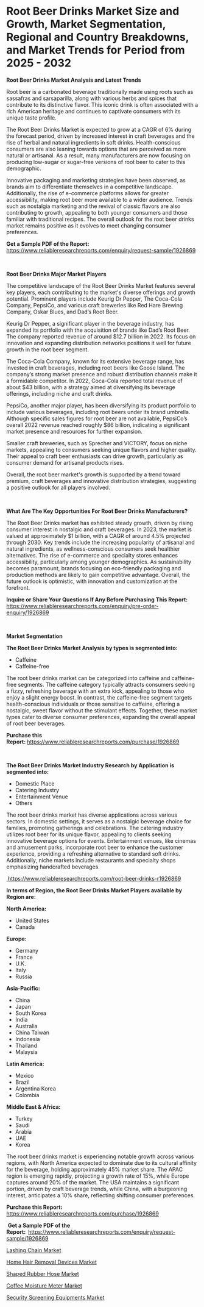 <p><h1>Root Beer Drinks Market Size and Growth, Market Segmentation, Regional and Country Breakdowns, and Market Trends for Period from 2025 -  2032</h1></p><p><strong>Root Beer Drinks Market Analysis and Latest Trends</strong></p>
<p><p>Root beer is a carbonated beverage traditionally made using roots such as sassafras and sarsaparilla, along with various herbs and spices that contribute to its distinctive flavor. This iconic drink is often associated with a rich American heritage and continues to captivate consumers with its unique taste profile.</p><p>The Root Beer Drinks Market is expected to grow at a CAGR of 6% during the forecast period, driven by increased interest in craft beverages and the rise of herbal and natural ingredients in soft drinks. Health-conscious consumers are also leaning towards options that are perceived as more natural or artisanal. As a result, many manufacturers are now focusing on producing low-sugar or sugar-free versions of root beer to cater to this demographic.</p><p>Innovative packaging and marketing strategies have been observed, as brands aim to differentiate themselves in a competitive landscape. Additionally, the rise of e-commerce platforms allows for greater accessibility, making root beer more available to a wider audience. Trends such as nostalgia marketing and the revival of classic flavors are also contributing to growth, appealing to both younger consumers and those familiar with traditional recipes. The overall outlook for the root beer drinks market remains positive as it evolves to meet changing consumer preferences.</p></p>
<p><strong>Get a Sample PDF of the Report:&nbsp;</strong> <a href="https://www.reliableresearchreports.com/enquiry/request-sample/1926869?utm_campaign=12&utm_medium=2&utm_source=Github&utm_content=ia&utm_term=15012025&utm_id=root-beer-drinks">https://www.reliableresearchreports.com/enquiry/request-sample/1926869</a></p>
<p>&nbsp;</p>
<p><strong>Root Beer Drinks Major Market Players</strong></p>
<p><p>The competitive landscape of the Root Beer Drinks Market features several key players, each contributing to the market's diverse offerings and growth potential. Prominent players include Keurig Dr Pepper, The Coca-Cola Company, PepsiCo, and various craft breweries like Red Hare Brewing Company, Oskar Blues, and Dad’s Root Beer.</p><p>Keurig Dr Pepper, a significant player in the beverage industry, has expanded its portfolio with the acquisition of brands like Dad’s Root Beer. The company reported revenue of around $12.7 billion in 2022. Its focus on innovation and expanding distribution networks positions it well for future growth in the root beer segment.</p><p>The Coca-Cola Company, known for its extensive beverage range, has invested in craft beverages, including root beers like Goose Island. The company’s strong market presence and robust distribution channels make it a formidable competitor. In 2022, Coca-Cola reported total revenue of about $43 billion, with a strategy aimed at diversifying its beverage offerings, including niche and craft drinks.</p><p>PepsiCo, another major player, has been diversifying its product portfolio to include various beverages, including root beers under its brand umbrella. Although specific sales figures for root beer are not available, PepsiCo’s overall 2022 revenue reached roughly $86 billion, indicating a significant market presence and resources for further expansion.</p><p>Smaller craft breweries, such as Sprecher and VICTORY, focus on niche markets, appealing to consumers seeking unique flavors and higher quality. Their appeal to craft beer enthusiasts can drive growth, particularly as consumer demand for artisanal products rises.</p><p>Overall, the root beer market's growth is supported by a trend toward premium, craft beverages and innovative distribution strategies, suggesting a positive outlook for all players involved.</p></p>
<p>&nbsp;</p>
<p><strong>What Are The Key Opportunities For Root Beer Drinks Manufacturers?</strong></p>
<p><p>The Root Beer Drinks market has exhibited steady growth, driven by rising consumer interest in nostalgic and craft beverages. In 2023, the market is valued at approximately $1 billion, with a CAGR of around 4.5% projected through 2030. Key trends include the increasing popularity of artisanal and natural ingredients, as wellness-conscious consumers seek healthier alternatives. The rise of e-commerce and specialty stores enhances accessibility, particularly among younger demographics. As sustainability becomes paramount, brands focusing on eco-friendly packaging and production methods are likely to gain competitive advantage. Overall, the future outlook is optimistic, with innovation and customization at the forefront.</p></p>
<p><strong>Inquire or Share Your Questions If Any Before Purchasing This Report:</strong> <a href="https://www.reliableresearchreports.com/enquiry/pre-order-enquiry/1926869?utm_campaign=12&utm_medium=2&utm_source=Github&utm_content=ia&utm_term=15012025&utm_id=root-beer-drinks">https://www.reliableresearchreports.com/enquiry/pre-order-enquiry/1926869</a></p>
<p>&nbsp;</p>
<p><strong>Market Segmentation</strong></p>
<p><strong>The Root Beer Drinks Market Analysis by types is segmented into:</strong></p>
<p><ul><li>Caffeine</li><li>Caffeine-free</li></ul></p>
<p><p>The root beer drinks market can be categorized into caffeine and caffeine-free segments. The caffeine category typically attracts consumers seeking a fizzy, refreshing beverage with an extra kick, appealing to those who enjoy a slight energy boost. In contrast, the caffeine-free segment targets health-conscious individuals or those sensitive to caffeine, offering a nostalgic, sweet flavor without the stimulant effects. Together, these market types cater to diverse consumer preferences, expanding the overall appeal of root beer beverages.</p></p>
<p><strong>Purchase this Report:&nbsp;</strong><a href="https://www.reliableresearchreports.com/purchase/1926869?utm_campaign=12&utm_medium=2&utm_source=Github&utm_content=ia&utm_term=15012025&utm_id=root-beer-drinks">https://www.reliableresearchreports.com/purchase/1926869</a></p>
<p>&nbsp;</p>
<p><strong>The Root Beer Drinks Market Industry Research by Application is segmented into:</strong></p>
<p><ul><li>Domestic Place</li><li>Catering Industry</li><li>Entertainment Venue</li><li>Others</li></ul></p>
<p><p>The root beer drinks market has diverse applications across various sectors. In domestic settings, it serves as a nostalgic beverage choice for families, promoting gatherings and celebrations. The catering industry utilizes root beer for its unique flavor, appealing to clients seeking innovative beverage options for events. Entertainment venues, like cinemas and amusement parks, incorporate root beer to enhance the customer experience, providing a refreshing alternative to standard soft drinks. Additionally, niche markets include restaurants and specialty shops emphasizing handcrafted beverages.</p></p>
<p><a href="https://www.reliableresearchreports.com/root-beer-drinks-r1926869?utm_campaign=12&utm_medium=2&utm_source=Github&utm_content=ia&utm_term=15012025&utm_id=root-beer-drinks">&nbsp;https://www.reliableresearchreports.com/root-beer-drinks-r1926869</a></p>
<p><strong>In terms of Region, the Root Beer Drinks Market Players available by Region are:</strong></p>
<p>
    <p> <strong> North America: </strong>
        <ul>
            <li>United States</li>
            <li>Canada</li>
        </ul>
        </p> 
    <p> <strong> Europe: </strong>
        <ul>
            <li>Germany</li>
            <li>France</li>
            <li>U.K.</li>
            <li>Italy</li>
            <li>Russia</li>
        </ul>
        </p> 
    <p> <strong> Asia-Pacific: </strong>
        <ul>
            <li>China</li>
            <li>Japan</li>
            <li>South Korea</li>
            <li>India</li>
            <li>Australia</li>
            <li>China Taiwan</li>
            <li>Indonesia</li>
            <li>Thailand</li>
            <li>Malaysia</li>
        </ul>
        </p> 
    <p> <strong> Latin America: </strong>
        <ul>
            <li>Mexico</li>
            <li>Brazil</li>
            <li>Argentina Korea</li>
            <li>Colombia</li>
        </ul>
        </p> 
    <p> <strong> Middle East & Africa: </strong>
        <ul>
            <li>Turkey</li>
            <li>Saudi</li>
            <li>Arabia</li>
            <li>UAE</li>
            <li>Korea</li>
        </ul>
    </p>
    </p>
<p><p>The root beer drinks market is experiencing notable growth across various regions, with North America expected to dominate due to its cultural affinity for the beverage, holding approximately 45% market share. The APAC region is emerging rapidly, projecting a growth rate of 15%, while Europe captures around 20% of the market. The USA maintains a significant portion, driven by craft beverage trends, while China, with a burgeoning interest, anticipates a 10% share, reflecting shifting consumer preferences.</p></p>
<p><strong>Purchase this Report: </strong><a href="https://www.reliableresearchreports.com/purchase/1926869?utm_campaign=12&utm_medium=2&utm_source=Github&utm_content=ia&utm_term=15012025&utm_id=root-beer-drinks">https://www.reliableresearchreports.com/purchase/1926869</a></p>
<p>&nbsp;<strong>Get a Sample PDF of the Report:&nbsp;&nbsp;</strong><a href="https://www.reliableresearchreports.com/enquiry/request-sample/1926869?utm_campaign=12&utm_medium=2&utm_source=Github&utm_content=ia&utm_term=15012025&utm_id=root-beer-drinks">https://www.reliableresearchreports.com/enquiry/request-sample/1926869</a></p>
<p><strong></strong></p>
<p><p><a href="https://github.com/yankimber90yankim/Market-Research-Report-List-1/blob/main/lashing-chain-market.md?utm_campaign=12&utm_medium=2&utm_source=Github&utm_content=ia&utm_term=15012025&utm_id=root-beer-drinks">Lashing Chain Market</a></p><p><a href="https://github.com/edacruz6/Market-Research-Report-List-1/blob/main/home-hair-removal-devices-market.md?utm_campaign=12&utm_medium=2&utm_source=Github&utm_content=ia&utm_term=15012025&utm_id=root-beer-drinks">Home Hair Removal Devices Market</a></p><p><a href="https://github.com/GenaGaines34/Market-Research-Report-List-1/blob/main/shaped-rubber-hose-market.md?utm_campaign=12&utm_medium=2&utm_source=Github&utm_content=ia&utm_term=15012025&utm_id=root-beer-drinks">Shaped Rubber Hose Market</a></p><p><a href="https://github.com/princessbartram3/Market-Research-Report-List-1/blob/main/coffee-moisture-meter-market.md?utm_campaign=12&utm_medium=2&utm_source=Github&utm_content=ia&utm_term=15012025&utm_id=root-beer-drinks">Coffee Moisture Meter Market</a></p><p><a href="https://github.com/seanmcma708/Market-Research-Report-List-1/blob/main/security-screening-equipments-market.md?utm_campaign=12&utm_medium=2&utm_source=Github&utm_content=ia&utm_term=15012025&utm_id=root-beer-drinks">Security Screening Equipments Market</a></p></p>